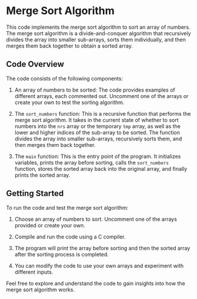 # Merge Sort Algorithm

This code implements the merge sort algorithm to sort an array of numbers. The merge sort algorithm is a divide-and-conquer algorithm that recursively divides the array into smaller sub-arrays, sorts them individually, and then merges them back together to obtain a sorted array.

## Code Overview

The code consists of the following components:

1. An array of numbers to be sorted: The code provides examples of different arrays, each commented out. Uncomment one of the arrays or create your own to test the sorting algorithm.

2. The `sort_numbers` function: This is a recursive function that performs the merge sort algorithm. It takes in the current state of whether to sort numbers into the `nrs` array or the temporary `tmp` array, as well as the lower and higher indices of the sub-array to be sorted. The function divides the array into smaller sub-arrays, recursively sorts them, and then merges them back together.

3. The `main` function: This is the entry point of the program. It initializes variables, prints the array before sorting, calls the `sort_numbers` function, stores the sorted array back into the original array, and finally prints the sorted array.

## Getting Started

To run the code and test the merge sort algorithm:

1. Choose an array of numbers to sort. Uncomment one of the arrays provided or create your own.

2. Compile and run the code using a C compiler.

3. The program will print the array before sorting and then the sorted array after the sorting process is completed.

4. You can modify the code to use your own arrays and experiment with different inputs.

Feel free to explore and understand the code to gain insights into how the merge sort algorithm works.
